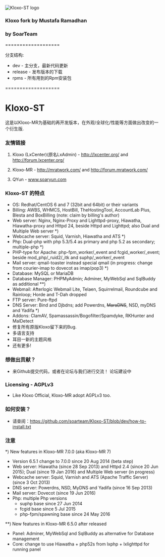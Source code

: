 ![Kloxo-ST logo](https://github.com/mustafaramadhan/kloxo/blob/dev/kloxo-mr_big.png)

### Kloxo fork by Mustafa Ramadhan
###                    by SoarTeam


===================

分支结构:
- dev - 主分支，最新代码更新
- release - 发布版本的下载
- rpms - 所有用到的Rpm安装包

===================

# Kloxo-ST

这是以Kloxo-MR为基础的再开发版本，在外观/全球化/性能等方面做出改变的一个衍生版.

### 友情链接

1. Kloxo (LxCenter)(原名LxAdmin) - http://lxcenter.org/ and http://forum.lxcenter.org/

2. Kloxo-MR - http://mratwork.com/ and http://forum.mratwork.com/

3. QYun - www.soaryun.com

### Kloxo-ST 的特点

* OS: Redhat/CentOS 6 and 7 (32bit and 64bit) or their variants
* Billing: AWBS, WHMCS, HostBill, TheHostingTool, AccountLab Plus, Blesta and BoxBilling (note: claim by billing's author)
* Web server: Nginx, Nginx-Proxy and Lighttpd-proxy, Hiawatha, Hiawatha-proxy and Httpd 24, beside Httpd and Lighttpd; also Dual and Multiple Web server *)
* Webcache server: Squid, Varnish, Hiawatha and ATS *)
* Php: Dual-php with php 5.3/5.4 as primary and php 5.2 as secondary; multiple-php *)
* PHP-type for Apache: php-fpm_worker/_event and fcgid_worker/_event; beside mod_php/_ruid2/_itk and suphp/_worker/_event
* Mail server: qmail-toaster instead special qmail (in progress: change from courier-imap to dovecot as imap/pop3) *)
* Database: MySQL or MariaDB
* Database Manager: PHPMyAdmin; Adminer, MyWebSql and SqlBuddy as additional **)
* Webmail: Afterlogic Webmail Lite, Telaen, Squirrelmail, Roundcube and Rainloop; Horde and T-Dah dropped
* FTP server: Pure-ftpd
* DNS Server: Bind and Djbdns; add Powerdns, ~~MaraDNS~~, NSD, myDNS and Yadifa *)
* Addons: ClamAV, Spamassassin/Bogofilter/Spamdyke, RKHunter and MalDetect
* 修复所有原版Kloxo留下来的Bug.
* 多语言支持
* 耳目一新的主题风格
* 还有更多!

### 想做出贡献？

* 来Github提交代码，或者在论坛与我们进行交流！
论坛建设中

### Licensing - AGPLv3

* Like Kloxo Official, Kloxo-MR adopt AGPLv3 too.

### 如何安装？

* 请查阅：https://github.com/soarteam/Kloxo-ST/blob/dev/how-to-install.txt


### 注意
*) New features in Kloxo-MR 7.0.0 (aka Kloxo-MR 7)

- Version 6.5.1 change to 7.0.0 since 20 Aug 2014 (beta step)
- Web server: Hiawatha (since 28 Sep 2013) and Httpd 2.4 (since 20 Jun 2015); Dual (since 19 Jan 2016) and Multiple Web server (in progress)
- Webcache server: Squid, Varnish and ATS (Apache Traffic Server) (since 3 Oct 2013)
- DNS server: Powerdns, NSD, MyDNS and Yadifa (since 16 Sep 2013)
- Mail server: Dovecot (since 19 Jun 2016)
- Php: multiple Php versions
  * suphp base since 27 Jun 2014
  * fcgid base since 5 Jul 2015
  * php-fpm/spawning base since 24 May 2016

**) New features in Kloxo-MR 6.5.0 after released
- Panel: Adminer, MyWebSql and SqlBuddy as alternative for Database management
- Core: change to use Hiawatha + php52s from lxphp + lxlighttpd for running panel

